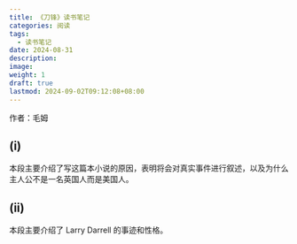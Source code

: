 ```yaml
---
title: 《刀锋》读书笔记
categories: 阅读
tags:
  - 读书笔记
date: 2024-08-31
description: 
image: 
weight: 1
draft: true
lastmod: 2024-09-02T09:12:08+08:00
---
```

作者：毛姆

## (i)

本段主要介绍了写这篇本小说的原因，表明将会对真实事件进行叙述，以及为什么主人公不是一名英国人而是美国人。

## (ii)

本段主要介绍了 Larry Darrell 的事迹和性格。

